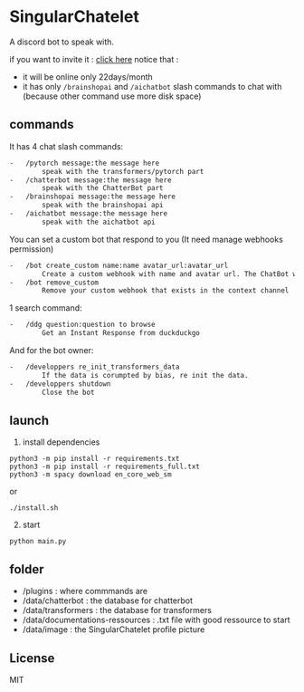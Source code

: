 # SingularChatelet

A discord bot to speak with.

if you want to invite it : [click here](https://discord.com/oauth2/authorize?client_id=710407264070139944&permissions=415001528384&scope=bot%20applications.commands)
notice that :
- it will be online only 22days/month
- it has only `/brainshopai` and `/aichatbot` slash commands to chat with (because other command use more disk space)

## commands

It has 4 chat slash commands:
```txt
-   /pytorch message:the message here
        speak with the transformers/pytorch part
-   /chatterbot message:the message here
        speak with the ChatterBot part
-   /brainshopai message:the message here
        speak with the brainshopai api
-   /aichatbot message:the message here
        speak with the aichatbot api
```
You can set a custom bot that respond to you (It need manage webhooks permission)
```txt
-	/bot create_custom name:name avatar_url:avatar_url 
		Create a custom webhook with name and avatar url. The ChatBot will speek with it.
-	/bot remove_custom 
		Remove your custom webhook that exists in the context channel
```
1 search command:
```txt
-   /ddg question:question to browse
        Get an Instant Response from duckduckgo
```
And for the bot owner:
```txt
-   /developpers re_init_transformers_data
        If the data is corumpted by bias, re init the data.
-   /developpers shutdown
        Close the bot
```

## launch

1. install dependencies
```shell
python3 -m pip install -r requirements.txt
python3 -m pip install -r requirements_full.txt
python3 -m spacy download en_core_web_sm
```
or 
```shell
./install.sh
```

2. start
```shell
python main.py
```

## folder

-   /plugins                            : where commmands are
-   /data/chatterbot                    : the database for chatterbot
-   /data/transformers                  : the database for transformers
-   /data/documentations-ressources     : .txt file with good ressource to start
-   /data/image                         : the SingularChatelet profile picture

## License
MIT
